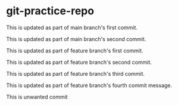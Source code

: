 # git-practice-repo

This is updated as part of main branch's first commit.

This is updated as part of main branch's second commit.

This is updated as part of feature branch's first commit.

This is updated as part of feature branch's second commit.

This is updated as part of feature branch's third commit.

This is updated as part of feature branch's fourth commit message.

This is unwanted commit
